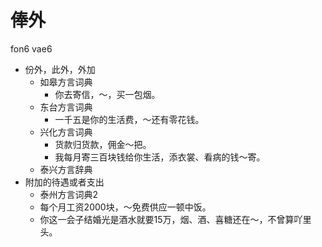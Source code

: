# 俸外
fon6 vae6
+ 份外，此外，外加
  * 如皋方言词典
    - 你去寄信，～，买一包烟。
  * 东台方言词典
    - 一千五是你的生活费，～还有零花钱。
  * 兴化方言词典
    - 货款归货款，佣金～把。
    - 我每月寄三百块钱给你生活，添衣裳、看病的钱～寄。
  * 泰兴方言辞典
+ 附加的待遇或者支出
  * 泰州方言词典2
  - 每个月工资2000块，～免费供应一顿中饭。
  - 你这一会子结婚光是酒水就要15万，烟、酒、喜糖还在～，不曾算吖里头。
